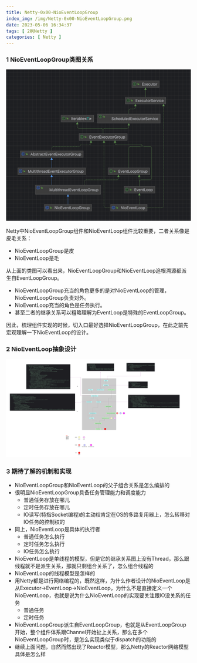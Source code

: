 ```yaml
---
title: Netty-0x00-NioEventLoopGroup
index_img: /img/Netty-0x00-NioEventLoopGroup.png
date: 2023-05-06 16:34:37
tags: [ 2刷Netty ]
categories: [ Netty ]
---
```


### 1 NioEventLoopGroup类图关系

![](Netty-0x00-NioEventLoopGroup/image-20230508162130253.png)

Netty中NioEventLoopGroup组件和NioEventLoop组件比较重要，二者关系像是皮毛关系：

* NioEventLoopGroup是皮
* NioEventLoop是毛

从上面的类图可以看出来，NioEventLoopGroup和NioEventLoop追根溯源都派生自EventLoopGroup。

* NioEventLoopGroup充当的角色更多的是对NioEventLoop的管理，NioEventLoopGroup负责对外。
* NioEventLoop充当的角色是任务执行。
* 甚至二者的继承关系可以粗略理解为EventLoop是特殊的EventLoopGroup。

因此，梳理组件实现的时候，切入口最好选择NioEventLoopGroup，在此之前先宏观理解一下NioEventLoop的设计。

### 2 NioEventLoop抽象设计

![](Netty-0x00-NioEventLoopGroup/image-20230508161537489.png)

### 3 期待了解的机制和实现

* NioEventLoopGroup和NioEventLoop的父子组合关系是怎么编排的
* 很明显NioEventLoopGroup具备任务管理能力和调度能力
  * 普通任务存放在哪儿
  * 定时任务存放在哪儿
  * IO读写(特指Socket编程)的主动权肯定在OS的多路复用器上，怎么转移对IO任务的控制权的
* 同上，NioEventLoop是具体的执行者
  * 普通任务怎么执行
  * 定时任务怎么执行
  * IO任务怎么执行
* NioEventLoop是单线程的模型，但是它的继承关系图上没有Thread，那么跟线程就不是派生关系，那就只剩组合关系了，怎么组合线程的
* NioEventLoop的线程模型是怎样的
* 用Netty都是进行网络编程的，既然这样，为什么作者设计的NioEventLoop是从Executor->EventLoop->NioEventLoop，为什么不是直接定义一个NioEventLoop，也就是说为什么NioEventLoop的实现要关注跟IO没关系的任务
  * 普通任务
  * 定时任务
* NioEventLoopGroup派生自EventLoopGroup，也就是从EventLoopGroup开始，整个组件体系跟Channel开始扯上关系，那么在多个NioEventLoopGroup时，是怎么实现类似于dispatch的功能的
* 继续上面问题，自然而然出现了Reactor模型，那么Netty的Reactor网络模型具体是怎么样

